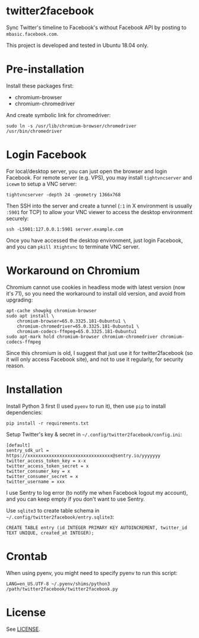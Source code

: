 # twitter2facebook

Sync Twitter's timeline to Facebook's without Facebook API by posting to `mbasic.facebook.com`.

This project is developed and tested in Ubuntu 18.04 only.

# Pre-installation

Install these packages first:

* chromium-browser
* chromium-chromedriver

And create symbolic link for chromedriver:

    sudo ln -s /usr/lib/chromium-browser/chromedriver /usr/bin/chromedriver

# Login Facebook

For local/desktop server, you can just open the browser and login Facebook.  For remote server (e.g. VPS), you may install `tightvncserver` and `icewm` to setup a VNC server:

    tightvncserver -depth 24 -geometry 1366x768

Then SSH into the server and create a tunnel (`:1` in X environment is usually `:5901` for TCP) to allow your VNC viewer to access the desktop environment securely:

    ssh -L5901:127.0.0.1:5901 server.example.com

Once you have accessed the desktop environment, just login Facebook, and you can `pkill Xtightvnc` to terminate VNC server.

# Workaround on Chromium

Chromium cannot use cookies in headless mode with latest version (now it's 71), so you need the workaround to install old version, and avoid from upgrading:

    apt-cache showpkg chromium-browser
    sudo apt install \
        chromium-browser=65.0.3325.181-0ubuntu1 \
        chromium-chromedriver=65.0.3325.181-0ubuntu1 \
        chromium-codecs-ffmpeg=65.0.3325.181-0ubuntu1
    sudo apt-mark hold chromium-browser chromium-chromedriver chromium-codecs-ffmpeg

Since this chromium is old, I suggest that just use it for twitter2facebook (so it will only access Facebook site), and not to use it regularly, for security reason.

# Installation

Install Python 3 first (I used `pyenv` to run it), then use `pip` to install dependencies:

    pip install -r requirements.txt

Setup Twitter's key & secret in `~/.config/twitter2facebook/config.ini`:

    [default]
    sentry_sdk_url = https://xxxxxxxxxxxxxxxxxxxxxxxxxxxxxxxx@sentry.io/yyyyyyy
    twitter_access_token_key = x-x
    twitter_access_token_secret = x
    twitter_consumer_key = x
    twitter_consumer_secret = x
    twitter_username = xxx

I use Sentry to log error (to notify me when Facebook logout my account), and you can keep empty if you don't want to use Sentry.

Use `sqlite3` to create table schema in `~/.config/twitter2facebook/entry.sqlite3`:

    CREATE TABLE entry (id INTEGER PRIMARY KEY AUTOINCREMENT, twitter_id TEXT UNIQUE, created_at INTEGER);

# Crontab

When using pyenv, you might need to specify pyenv to run this script:

    LANG=en_US.UTF-8 ~/.pyenv/shims/python3 /path/twitter2facebook/twitter2facebook.py

# License

See [LICENSE](LICENSE).
